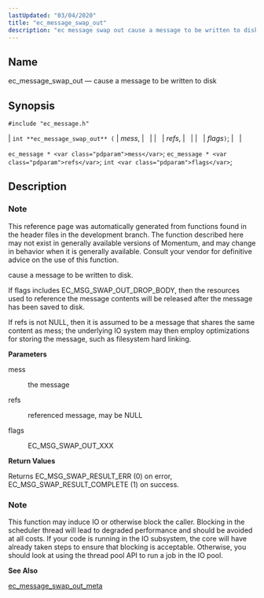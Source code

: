 ```yaml
---
lastUpdated: "03/04/2020"
title: "ec_message_swap_out"
description: "ec message swap out cause a message to be written to disk int ec message swap out mess refs flags ec message mess ec message refs int flags This reference page was automatically generated from functions found in the header files in the development branch The function described here may..."
---
```


<a name="apis.ec_message_swap_out"></a> 
## Name

ec_message_swap_out — cause a message to be written to disk

## Synopsis

`#include "ec_message.h"`

| `int **ec_message_swap_out** (` | <var class="pdparam">mess</var>, |   |
|   | <var class="pdparam">refs</var>, |   |
|   | <var class="pdparam">flags</var>`)`; |   |

`ec_message * <var class="pdparam">mess</var>`;
`ec_message * <var class="pdparam">refs</var>`;
`int <var class="pdparam">flags</var>`;<a name="idp57214464"></a> 
## Description

### Note

This reference page was automatically generated from functions found in the header files in the development branch. The function described here may not exist in generally available versions of Momentum, and may change in behavior when it is generally available. Consult your vendor for definitive advice on the use of this function.

cause a message to be written to disk.

If flags includes EC_MSG_SWAP_OUT_DROP_BODY, then the resources used to reference the message contents will be released after the message has been saved to disk.

If refs is not NULL, then it is assumed to be a message that shares the same content as mess; the underlying IO system may then employ optimizations for storing the message, such as filesystem hard linking.

**<a name="idp57218624"></a> Parameters**

<dl class="variablelist">

<dt>mess</dt>

<dd>

the message

</dd>

<dt>refs</dt>

<dd>

referenced message, may be NULL

</dd>

<dt>flags</dt>

<dd>

EC_MSG_SWAP_OUT_XXX

</dd>

</dl>

**<a name="idp57225024"></a> Return Values**

Returns EC_MSG_SWAP_RESULT_ERR (0) on error, EC_MSG_SWAP_RESULT_COMPLETE (1) on success.

### Note

This function may induce IO or otherwise block the caller. Blocking in the scheduler thread will lead to degraded performance and should be avoided at all costs. If your code is running in the IO subsystem, the core will have already taken steps to ensure that blocking is acceptable. Otherwise, you should look at using the thread pool API to run a job in the IO pool.

**<a name="idp57227696"></a> See Also**

[ec_message_swap_out_meta](/momentum/3/3-api/apis-ec-message-swap-out-meta)